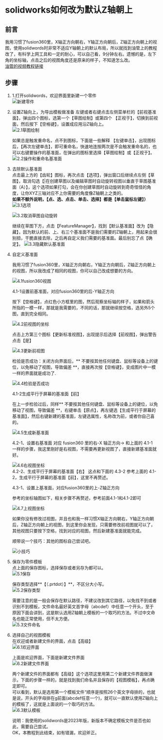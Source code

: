 # solidworks如何改为默认Z轴朝上

## 前言
 我用习惯了fusion360里，X轴正方向朝右，Y轴正方向朝后，Z轴正方向朝上的视图，使用solidwords时非常不适应Y轴朝上的默认布局，所以就找到油管上的教程改了，有科学上网工具和一定的耐心，可以自己看，9分钟左右。遗憾的是，左下角的坐标轴，点击之后的视图角度还是原来的样子，不知道怎么改。  
    [油管的视频教程链接](https://www.youtube.com/watch?v=p18_NfMzTyQ)


## 步骤
1. 1.打开solidwords，欢迎界面里新建一个零件  
    ![新建零件](./images/1新建.png)  
    
2. 设置Z轴向上，为导出模板做准备
    左键或者右键点击左侧菜单栏的【前视基准面】，弹出四个图标，选第一个【草图绘制】或第四个 【正视于】，切换到前视面，然后按下【空格键】，设置成应用沿Z轴向上。  
    ![2.1草图绘制](./images/2.1设置Z轴向上.png)  

    如果总是触发重命名，点不到图标，下面是一些解释
    【左键单击】，出现图标后，【再次左键单击】，即可重命名，快速地连按两次是不会触发重命名的，也可以右键要操作的基准面，在弹出的图标里选择【草图绘制】或【正视于】。  
    ![2.2操作和重命名基准面](./images/2.2操作和重命名.png)

3. 去除默认基准面  
    点击最上方的【齿轮】图标，再次点击【选项】，弹出窗口后继续点左侧【草图】，取消勾选【|在创建草图以及编辑草图时自动旋转视图以垂直于草图基准面（A）】，这个选项如果打勾，会在你创建草图时自动旋转到奇奇怪怪的角度，让你XYZ三轴对应不上你需要的角度像Z轴朝上之类的。  
    **如果不额外说明，【点、选、点击、单击、选择】都是【单击鼠标左键】）**
    ![3.1选项](./images/3.1打开选项.png)  

    ![3.2取消草图自动旋转](./images/3.2取消草图自动旋转.png)  

    继续在草图下方，点击【FeatureManager】，找到【默认基准面】改为【隐藏】，因为默认的前、上、右三个基准面不是我们需要的Z轴朝上，用起来会很别扭，干脆直接去除，之后再自定义我们需要的基准面。最后别忘了点【确定】。
    ![3.3隐藏默认基准面](./images/3.3隐藏默认基准面.png)  


4. 自定义基准面  

    我用习惯了fusion360里，X轴正方向朝右，Y轴正方向朝后，Z轴正方向朝上的视图，所以我改成了相同的视图，你可以自己改成想要的方向。  

    ![4.1fusion360视图](./images/4.1fusion360视图.png)  


    4.1-1设置前基准面，对应fusion360里的后-Y轴正方向  

	按下【空格键】，点红色小方框里的图，然后观察坐标轴的样子，如果和箭头所指的一模一样，那就是我需要的，不同的话，那就继续按空格，选另外5个图，直到完全相同。  

	![4.2前视图的坐标](./images/4.2前的坐标.png)  

    点击上方第三个图标【更新标准视图】，出现提示后选择【前视图】，弹出警告点击【是】  

    ![4.3更新前视图](./images/4.3更新前视面.png)  

    检验是否成功：关闭方向界面后，** 不要按其他任何键盘、鼠标等设备上的键位，以免移动了视图，导致偏差 **，直接再次按【空格键】，变成图片中一模一样的界面就是成功了.  

    ![4.4检验是否成功](./images/4.4检验前视面.png)  

    4.1-2生成平行于屏幕的基准面【前】  

	在上一步检验过后，同样** 不要按其他任何键盘、鼠标等设备上的键位，以免移动了视图，导致偏差 **，右键单击【原点】，再左键选【生成平行于屏幕的基准面】，然后右键新建的基准面，左键选属性，名称改为前，或者你自己喜的。  


    ![4.5生成新基准面](./images/4.5生成新基准面.png)  


    4.2-1、设置右基准面
    对应 fusion360 里的右-X 轴正方向→ 和上面的 4.1-1 一样的步骤，我这里刚好是右视图，不需要再更新视图了，直接新建基准面就好。  
   
    ![4.6右视图坐标](./images/4.6右的坐标.png)  
     4.2-2、生成平行于屏幕的基准面【右】 这点和下面的 4.3-2 参考上面的 4.1-2，生成平行于屏幕的基准面【前】，这里不再赘述。  

    4.3-1、设置上基准面，对应fusion360里的上-Z轴正方向  

	参考的坐标轴图如下，相关步骤不再赘述，参考前面4.1-1和4.1-2即可  

    ![4.7上视图坐标](./images/4.7上的坐标.png)  


    如果你没有修改过视图，并且也和我一样习惯X轴正方向朝右，Y轴正方向朝后，Z轴正方向朝上的视图，到这里你会发现，只需要修改前视图就可以了，其他视图只要按下空格，找到对应的视图，然后新建基准面就能完成。  


    顺带说一个技巧：其他的图标自己尝试吧。  

    ![小技巧](./images/4.8小技巧.png)  


5. 保存为零件模板  
    点上面的保存图标，选择保存或者另存为都可以。  
    ![5.1保存](./images/5.1保存.png)  

    保存类型选择**【（.prtdot）】**，不区分大小写。  
    ![5.2保存类型](./images/5.2prtdot模板文件格式.png)  

    需要注意的是一般会保存在默认路径，不建议改到其它路径，以免找不到或者识别不到模板，文件命名最好英文首字母（abcdef）中任意一个开头，至于原因下面会讲到，这是默认选用Z轴朝上模板的一个取巧的方法。不过中文命名也能正常使用，但不太方便。  
    ![5.3文件命名](./images/5.3文件命名.png)  

6. 选择自己的视图模板  
    在欢迎或者新建文件的界面，点击【高级】  
    ![6.1欢迎界面](./images/6.1查看模板1.png)  

    上面是欢迎界面，下面是新建文件界面  
    ![6.2新建文件界面](./images/6.2查看模板2.png) 

    两个新建文件的界面都有【高级】这个选项这里用第二个新建文件界面做演示，下面的步骤一样的，就是找到我们命名并且保存的【视图模板】，再点确定即可。  
	可以看到，默认是选用第一个模板文件“顺序是按照26个英文字母排的，也就是说，开头的字母排在g前面(abcdef任意一个)，就可以一直默认使用Z轴向上的模板了，这就是上面说的一个取巧的方法。  
    ![6.3默认模板](./images/6.3默认模板的规律.png)  

    说明：我使用的solidwords是2023年版，新版本不确定模板文件是否也如此，需要自己尝试。  
    OK，本教程到此结束，如有错漏，欢迎斧正。  




